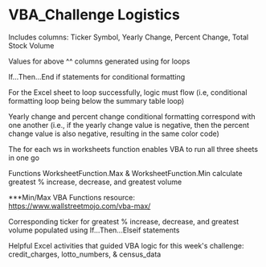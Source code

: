 # VBA_Challenge Logistics

Includes columns: Ticker Symbol, Yearly Change, Percent Change, Total Stock Volume

Values for above ^^ columns generated using for loops

If...Then...End if statements for conditional formatting

For the Excel sheet to loop successfully, logic must flow (i.e, conditional formatting loop being below the summary table loop)

Yearly change and percent change conditional formatting correspond with one another (i.e., if the yearly change value is negative, then the percent change value is also negative, resulting in the same color code)

The for each ws in worksheets function enables VBA to run all three sheets in one go 

Functions WorksheetFunction.Max & WorksheetFunction.Min calculate greatest % increase, decrease, and greatest volume

***Min/Max VBA Functions resource: https://www.wallstreetmojo.com/vba-max/

Corresponding ticker for greatest % increase, decrease, and greatest volume populated using If...Then...Elseif statements

Helpful Excel activities that guided VBA logic for this week's challenge: credit_charges, lotto_numbers, & census_data
